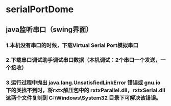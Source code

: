 # serialPortDome
## java监听串口（swing界面）
### 1.本机没有串口的时候，下载Virtual Serial Port模拟串口
### 2.下载串口调试助手调试串口数据（本机调试：2个串口一个发送，一个接收）
### 3.运行过程中抛出 java.lang.UnsatisfiedLinkError 错误或 gnu.io 下的类找不到时，将rxtx解压包中的 rxtxParallel.dll，rxtxSerial.dll 这两个文件复制到 C:\Windows\System32 目录下可解决该错误。

